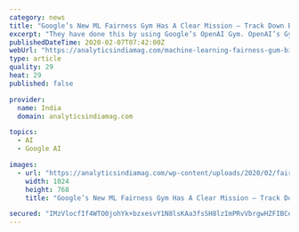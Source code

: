 ```yaml
---
category: news
title: "Google’s New ML Fairness Gym Has A Clear Mission — Track Down Bias & Promote Fairness In AI"
excerpt: "They have done this by using Google’s OpenAI Gym. OpenAI’s Gym is a toolkit for developing and comparing reinforcement learning algorithms and is compatible with any numerical computation library, such as TensorFlow or Theano. The gym library is a collection of test problems — environments — that one can use to work out reinforcement ..."
publishedDateTime: 2020-02-07T07:42:00Z
webUrl: "https://analyticsindiamag.com/machine-learning-fairness-gum-bias-google-open-ai-gym/"
type: article
quality: 29
heat: 29
published: false

provider:
  name: India
  domain: analyticsindiamag.com

topics:
  - AI
  - Google AI

images:
  - url: "https://analyticsindiamag.com/wp-content/uploads/2020/02/fairness-ind-analytics_india_mag-1024x768.jpg"
    width: 1024
    height: 768
    title: "Google’s New ML Fairness Gym Has A Clear Mission — Track Down Bias & Promote Fairness In AI"

secured: "IMzVlocfIf4WTO0johYk+bzxesvY1N8lsKAa3fsSH8lzImPRvVbrgwHZFIBCeLV3wE+7cxrxLt+M83Iccm6dMdrUw2sZ6SP+m+OLx2+lTlvCFBVoEXu8CxAUdUgTr9Q50jTV3SCFTJt316R9yO8e3MzEv5tGrB6VYqCV9YheU2pm2r6QE6HEEWXBVlDXwfEFww43fl735aiNzDGiI7JsWsWYlesQa+wX4m66clc1n3MgbGdx5+grW1wIW48eT/qsuh2fQ3AnRzqb1agqVYE9Pnxwc9VwhluQxjf0lvpUKbBcxZlQk006RkDXF4Xj7qz+;MzomGRmc/Gha/Ok8enIr9w=="
---
```


